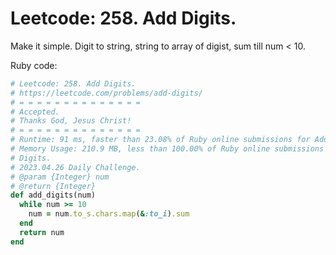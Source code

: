 # Leetcode: 258. Add Digits.

Make it simple. Digit to string, string to array of digist, sum till num < 10.

Ruby code:
```Ruby
# Leetcode: 258. Add Digits.
# https://leetcode.com/problems/add-digits/
# = = = = = = = = = = = = = =
# Accepted.
# Thanks God, Jesus Christ!
# = = = = = = = = = = = = = =
# Runtime: 91 ms, faster than 23.08% of Ruby online submissions for Add Digits.
# Memory Usage: 210.9 MB, less than 100.00% of Ruby online submissions for Add
# Digits.
# 2023.04.26 Daily Challenge.
# @param {Integer} num
# @return {Integer}
def add_digits(num)
  while num >= 10
    num = num.to_s.chars.map(&:to_i).sum
  end
  return num
end
```
